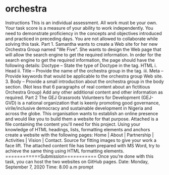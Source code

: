 # orchestra
Instructions
This is an individual assessment. All work must be your own. Your task score is a measure of your ability to work independently. You need to demonstrate proficiency in the concepts and objectives introduced and practiced in preceding days.
You are not allowed to collaborate while solving this task.
Part 1. 
Samantha wants to create a Web site for her new Orchestra Group named "We Five".
She wants to design the Web page that will allow the search engine to get the required
information.
In order for the search engine to get the required information, the page
should have the following details:
Doctype – State the type of Doctype in the tag.
HTML
       i. Head
       ii. Title – Provide the name of the orchestra group in the tag.
       iii. Meta – Provide keywords that would be applicable to the orchestra group
Web site.
 3. Body – Provide a small introduction about the orchestra group in the body
 section. (Not less that 6 paragraphs of real content about an fictitious Orchestra Group)
Add any other additional content and other information as required.
Part 2
The GEJ Grassroots Volunteers for Development (GEJ-GVD) is a national organization that is keenly promoting good governance, virile/inclusive democracy and sustainable development in Nigeria and across the globe.
This organisation wants to establish an online presence and would like you to build them a website for that purpose. Attached is a file containing the content you'll need for this project.
Using your knowledge of HTML headings, lists, formatting elements and anchors create a website with the following pages: Home | About | Partnership | Activities | Vision | Contact. Source for fitting images to give your work a face lift.
The attached content file has been prepared with MS Word, try to achieve the same thing using HTML formatting elements.
============Submission===========
Once you’re done with this task, you can host the two websites on GitHub pages.
Date: Monday, September 7, 2020
Time: 8.00 a.m prompt
